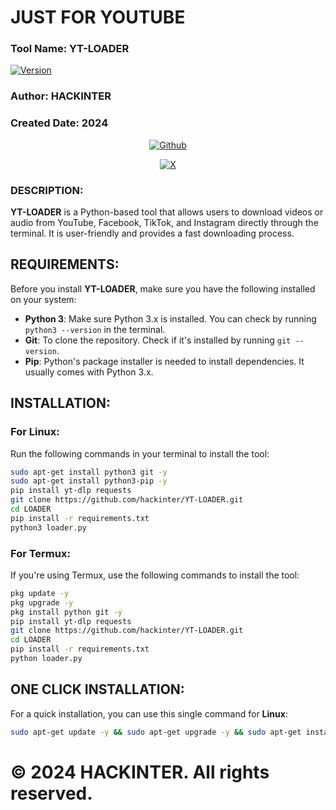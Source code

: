 
# JUST FOR YOUTUBE
### Tool Name: YT-LOADER  
[![Version](https://img.shields.io/badge/Version-1.0.0-blue?style=for-the-badge&logo=github)](https://github.com/hackinter/LOADER)  
### Author: HACKINTER  
### Created Date: 2024  

<p align="center">
<a href="https://github.com/hackinter"><img title="Github" src="https://img.shields.io/badge/hackinter-grey?style=for-the-badge&logo=github"></a>
</p>
<p align="center"> 
<a href="https://x.com/_anonix_z"><img title="X" src="https://img.shields.io/badge/Twitter-HACKINTER-lightgrey?style=for-the-badge&logo=twitter"></a>
</p>

### DESCRIPTION:
**YT-LOADER** is a Python-based tool that allows users to download videos or audio from YouTube, Facebook, TikTok, and Instagram directly through the terminal. It is user-friendly and provides a fast downloading process.

## REQUIREMENTS:
Before you install **YT-LOADER**, make sure you have the following installed on your system:

- **Python 3**: Make sure Python 3.x is installed. You can check by running `python3 --version` in the terminal.
- **Git**: To clone the repository. Check if it's installed by running `git --version`.
- **Pip**: Python's package installer is needed to install dependencies. It usually comes with Python 3.x.

## INSTALLATION:

### For Linux:
Run the following commands in your terminal to install the tool:

```bash
sudo apt-get install python3 git -y
sudo apt-get install python3-pip -y
pip install yt-dlp requests
git clone https://github.com/hackinter/YT-LOADER.git
cd LOADER
pip install -r requirements.txt
python3 loader.py
```

### For Termux:
If you're using Termux, use the following commands to install the tool:

```bash
pkg update -y
pkg upgrade -y
pkg install python git -y
pip install yt-dlp requests
git clone https://github.com/hackinter/YT-LOADER.git
cd LOADER
pip install -r requirements.txt
python loader.py
```

## ONE CLICK INSTALLATION:
For a quick installation, you can use this single command for **Linux**:

```bash
sudo apt-get update -y && sudo apt-get upgrade -y && sudo apt-get install python3 git -y && sudo apt-get install python3-pip -y && pip install yt-dlp requests && git clone https://github.com/hackinter/YT-LOADER.git && cd LOADER && pip install -r requirements.txt && python3 loader.py
```

# © 2024 HACKINTER. All rights reserved.
